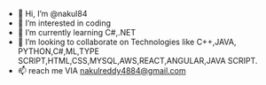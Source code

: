 - 👋 Hi, I’m @nakul84
- 👀 I’m interested in coding
- 🌱 I’m currently learning C#,.NET
- 💞️ I’m looking to collaborate on Technologies like C++,JAVA, PYTHON,C#,ML,TYPE SCRIPT,HTML,CSS,MYSQL,AWS,REACT,ANGULAR,JAVA SCRIPT.
- 📫 reach me VIA nakulreddy4884@gmail.com

<!---
nakul84/nakul84 is a ✨ special ✨ repository because its `README.md` (this file) appears on your GitHub profile.
You can click the Preview link to take a look at your changes.
--->
